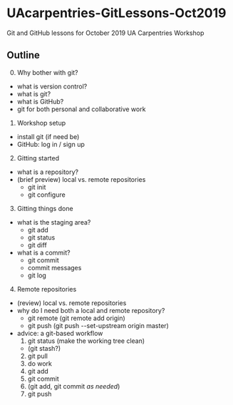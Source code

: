 # UAcarpentries-GitLessons-Oct2019
Git and GitHub lessons for October 2019 UA Carpentries Workshop

## Outline
0. Why bother with git?
  - what is version control?
  - what is git?
  - what is GitHub?
  - git for both personal and collaborative work
1. Workshop setup
  - install git (if need be)
  - GitHub: log in / sign up
2. Gitting started
  - what is a repository?
  - (brief preview) local vs. remote repositories
    - git init
    - git configure
3. Gitting things done
  - what is the staging area?
    - git add
    - git status
    - git diff
  - what is a commit?
    - git commit
    - commit messages
    - git log
4. Remote repositories
  - (review) local vs. remote repositories
  - why do I need both a local and remote repository?
    - git remote (git remote add origin)
    - git push (git push --set-upstream origin master)
  - advice: a git-based workflow
    1. git status (make the working tree clean)
      - (git stash?)
    2. git pull
    3. do work
    4. git add
    5. git commit
    6. (git add, git commit _as needed_)
    7. git push
